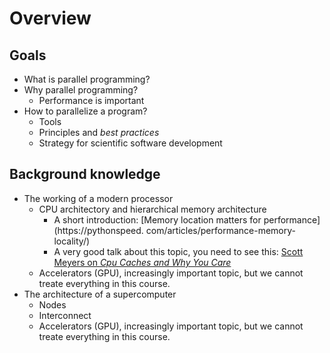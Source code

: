 # Overview

## Goals 

- What is parallel programming?
- Why parallel programming?
  - Performance is important
- How to parallelize a program?
  - Tools
  - Principles and *best practices*
  - Strategy for scientific software development

## Background knowledge

- The working of a modern processor
  - CPU architectory and hierarchical memory architecture
    - A short introduction: [Memory location matters for performance](https://pythonspeed.
      com/articles/performance-memory-locality/)
    - A very good talk about this topic, you need to see this: [Scott Meyers on *Cpu Caches 
      and Why You Care*](https://www.youtube.com/watch?v=WDIkqP4JbkE) 
  - Accelerators (GPU), increasingly important topic, but we cannot treate everything in this course. 
- The architecture of a supercomputer
  - Nodes
  - Interconnect
  - Accelerators (GPU), increasingly important topic, but we cannot treate everything in this course. 

  